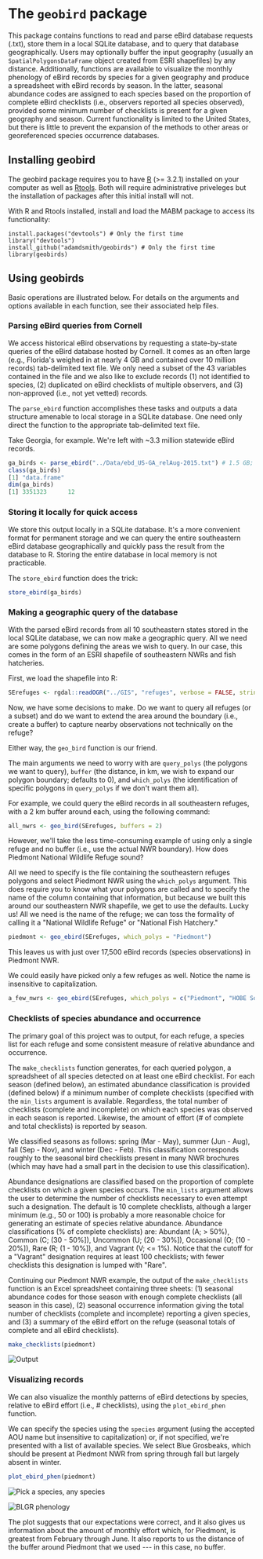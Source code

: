 The `geobird` package
=====================

This package contains functions to read and parse eBird database requests (.txt), store them in a local SQLite database, and to query that database geographically. Users may optionally buffer the input geography (usually an `SpatialPolygonsDataFrame` object created from ESRI shapefiles) by any distance. Additionally, functions are available to visualize the monthly phenology of eBird records by species for a given geography and produce a spreadsheet with eBird records by season. In the latter, seasonal abundance codes are assigned to each species based on the proportion of complete eBird checklists (i.e., observers reported all species observed), provided some minimum number of checklists is present for a given geography and season. Current functionality is limited to the United States, but there is little to prevent the expansion of the methods to other areas or georeferenced species occurrence databases.

Installing geobird
------------------

The geobird package requires you to have [R](https://www.r-project.org/) (\>= 3.2.1) installed on your computer as well as [Rtools](https://cran.r-project.org/bin/windows/Rtools/). Both will require administrative priveleges but the installation of packages after this initial install will not.

With R and Rtools installed, install and load the MABM package to access its functionality:

    install.packages("devtools") # Only the first time
    library("devtools")
    install_github("adamdsmith/geobirds") # Only the first time
    library(geobirds)

Using geobirds
--------------

Basic operations are illustrated below. For details on the arguments and options available in each function, see their associated help files.

### Parsing eBird queries from Cornell

We access historical eBird observations by requesting a state-by-state queries of the eBird database hosted by Cornell. It comes as an often large (e.g., Florida's weighed in at nearly 4 GB and contained over 10 million records) tab-delimited text file. We only need a subset of the 43 variables contained in the file and we also like to exclude records (1) not identified to species, (2) duplicated on eBird checklists of multiple observers, and (3) non-approved (i.e., not yet vetted) records.

The `parse_ebird` function accomplishes these tasks and outputs a data structure amenable to local storage in a SQLite database. One need only direct the function to the appropriate tab-delimited text file.

Take Georgia, for example. We're left with ~3.3 million statewide eBird records.

``` r
ga_birds <- parse_ebird("../Data/ebd_US-GA_relAug-2015.txt") # 1.5 GB; takes < 1 min
class(ga_birds)
[1] "data.frame"
dim(ga_birds)
[1] 3351323      12
```

### Storing it locally for quick access

We store this output locally in a SQLite database. It's a more convenient format for permanent storage and we can query the entire southeastern eBird database geographically and quickly pass the result from the database to R. Storing the entire database in local memory is not practicable.

The `store_ebird` function does the trick:

``` r
store_ebird(ga_birds)
```

### Making a geographic query of the database

With the parsed eBird records from all 10 southeastern states stored in the local SQLite database, we can now make a geographic query. All we need are some polygons defining the areas we wish to query. In our case, this comes in the form of an ESRI shapefile of southeastern NWRs and fish hatcheries.

First, we load the shapefile into R:

``` r
SErefuges <- rgdal::readOGR("../GIS", "refuges", verbose = FALSE, stringsAsFactors = FALSE)
```

Now, we have some decisions to make. Do we want to query all refuges (or a subset) and do we want to extend the area around the boundary (i.e., create a buffer) to capture nearby observations not technically on the refuge?

Either way, the `geo_bird` function is our friend.

The main arguments we need to worry with are `query_polys` (the polygons we want to query), `buffer` (the distance, in km, we wish to expand our polygon boundary; defaults to 0), and `which_polys` (the identification of specific polygons in `query_polys` if we don't want them all).

For example, we could query the eBird records in all southeastern refuges, with a 2 km buffer around each, using the following command:

``` r
all_nwrs <- geo_bird(SErefuges, buffers = 2)
```

However, we'll take the less time-consuming example of using only a single refuge and no buffer (i.e., use the actual NWR boundary). How does Piedmont National Wildlife Refuge sound?

All we need to specify is the file containing the southeastern refuges polygons and select Piedmont NWR using the `which_polys` argument. This does require you to know what your polygons are called and to specify the name of the column containing that information, but because we built this around our southeastern NWR shapefile, we get to use the defaults. Lucky us! All we need is the name of the refuge; we can toss the formality of calling it a "National Wildlife Refuge" or "National Fish Hatchery."

``` r
piedmont <- geo_ebird(SErefuges, which_polys = "Piedmont")
```

This leaves us with just over 17,500 eBird records (species observations) in Piedmont NWR.

We could easily have picked only a few refuges as well. Notice the name is insensitive to capitalization.

``` r
a_few_nwrs <- geo_ebird(SErefuges, which_polys = c("Piedmont", "HOBE SoUnD", "CEDar iSLand"))
```

### Checklists of species abundance and occurrence

The primary goal of this project was to output, for each refuge, a species list for each refuge and some consistent measure of relative abundance and occurrence.

The `make_checklists` function generates, for each queried polygon, a spreadsheet of all species detected on at least one eBird checklist. For each season (defined below), an estimated abundance classification is provided (defined below) if a minimum number of complete checklists (specified with the `min_lists` argument is available. Regardless, the total number of checklists (complete and incomplete) on which each species was observed in each season is reported. Likewise, the amount of effort (\# of complete and total checklists) is reported by season.

We classified seasons as follows: spring (Mar - May), summer (Jun - Aug), fall (Sep - Nov), and winter (Dec - Feb). This classification corresponds roughly to the seasonal bird checklists present in many NWR brochures (which may have had a small part in the decision to use this classification).

Abundance designations are classified based on the proportion of complete checklists on which a given species occurs. The `min_lists` argument allows the user to determine the number of checklists necessary to even attempt such a designation. The default is 10 complete checklists, although a larger minimum (e.g., 50 or 100) is probably a more reasonable choice for generating an estimate of species relative abundance. Abundance classifications (% of complete checklists) are: Abundant (A; \> 50%), Common (C; (30 - 50%]), Uncommon (U; (20 - 30%]), Occasional (O; (10 - 20%]), Rare (R; (1 - 10%]), and Vagrant (V; \<= 1%). Notice that the cutoff for a "Vagrant" designation requires at least 100 checklists; with fewer checklists this designation is lumped with "Rare".

Continuing our Piedmont NWR example, the output of the `make_checklists` function is an Excel spreadsheet containing three sheets: (1) seasonal abundance codes for those season with enough complete checklists (all season in this case), (2) seasonal occurrence information giving the total number of checklists (complete and incomplete) reporting a given species, and (3) a summary of the eBird effort on the refuge (seasonal totals of complete and all eBird checklists).

``` r
make_checklists(piedmont)
```

![Output](./README-figs/geobird_screenshot.png)

### Visualizing records

We can also visualize the monthly patterns of eBird detections by species, relative to eBird effort (i.e., \# checklists), using the `plot_ebird_phen` function.

We can specify the species using the `species` argument (using the accepted AOU name but insensitive to capitalization) or, if not specified, we're presented with a list of available species. We select Blue Grosbeaks, which should be present at Piedmont NWR from spring through fall but largely absent in winter.

``` r
plot_ebird_phen(piedmont)
```

![Pick a species, any species](./README-figs/BLGR.png)

![BLGR phenology](./README-figs/BLGR_plot.png)

The plot suggests that our expectations were correct, and it also gives us information about the amount of monthly effort which, for Piedmont, is greatest from February through June. It also reports to us the distance of the buffer around Piedmont that we used --- in this case, no buffer.
